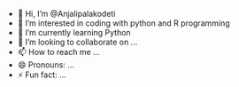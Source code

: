 - 👋 Hi, I’m @Anjalipalakodeti
- 👀 I’m interested in coding with python and R programming
- 🌱 I’m currently learning Python
- 💞️ I’m looking to collaborate on ...
- 📫 How to reach me ...
- 😄 Pronouns: ...
- ⚡ Fun fact: ...

<!---
Anjalipalakodeti/Anjalipalakodeti is a ✨ special ✨ repository because its `README.md` (this file) appears on your GitHub profile.
You can click the Preview link to take a look at your changes.
--->
